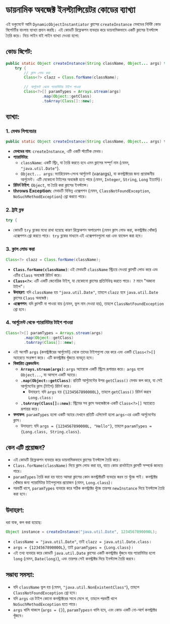 # ডায়নামিক অবজেক্ট ইনস্ট্যান্সিয়েটর কোডের ব্যাখ্যা

এই ডকুমেন্টে আমি `DynamicObjectInstantiator` ক্লাসের `createInstance` মেথডের নির্দিষ্ট কোড স্নিপেটটির বাংলায় ব্যাখ্যা প্রদান করছি। এই কোডটি রিফ্লেকশন ব্যবহার করে ডায়নামিকভাবে একটি ক্লাসের ইনস্ট্যান্স তৈরি করে। নিচে লাইন বাই লাইন ব্যাখ্যা দেওয়া হলো:

## কোড স্নিপেট:
```java
public static Object createInstance(String className, Object... args) throws Exception {
    try {
        // ক্লাস লোড করা
        Class<?> clazz = Class.forName(className);
        
        // আর্গুমেন্ট থেকে প্যারামিটার টাইপ পাওয়া
        Class<?>[] paramTypes = Arrays.stream(args)
                .map(Object::getClass)
                .toArray(Class[]::new);
```

## ব্যাখ্যা:

### 1. মেথড সিগনেচার
```java
public static Object createInstance(String className, Object... args) throws Exception
```
- **মেথডের নাম**: `createInstance`, এটি একটি স্ট্যাটিক মেথড।
- **প্যারামিটার**:
  - `className`: একটি স্ট্রিং, যা তৈরি করতে হবে এমন ক্লাসের সম্পূর্ণ নাম (যেমন, `"java.util.Date"`).
  - `Object... args`: ভ্যারিয়েবল-লেংথ আর্গুমেন্ট (varargs), যা কনস্ট্রাক্টরের জন্য প্রয়োজনীয় আর্গুমেন্ট। এটি যেকোনো টাইপের অবজেক্ট হতে পারে (যেমন, `Integer`, `String`, `Long` ইত্যাদি)।
- **রিটার্ন টাইপ**: `Object`, যা তৈরি করা ক্লাসের ইনস্ট্যান্স।
- **throws Exception**: মেথডটি বিভিন্ন এক্সেপশন (যেমন, `ClassNotFoundException`, `NoSuchMethodException`) থ্রো করতে পারে।

### 2. ট্রাই ব্লক
```java
try {
```
- কোডটি `try` ব্লকের মধ্যে রাখা হয়েছে কারণ রিফ্লেকশন অপারেশন (যেমন ক্লাস লোড করা, কনস্ট্রাক্টর খোঁজা) এক্সেপশন থ্রো করতে পারে। `try` ব্লকের মাধ্যমে এই এক্সেপশনগুলো ধরা এবং হ্যান্ডেল করা হবে।

### 3. ক্লাস লোড করা
```java
Class<?> clazz = Class.forName(className);
```
- **`Class.forName(className)`**: এই মেথডটি `className` স্ট্রিংয়ে দেওয়া ক্লাসটি লোড করে এবং এটির `Class` অবজেক্ট রিটার্ন করে।
- **`Class<?>`**: এটি একটি জেনেরিক টাইপ, যা যেকোনো ক্লাসের প্রতিনিধিত্ব করতে পারে। `?` মানে "অজানা টাইপ"।
- **উদাহরণ**: যদি `className` হয় `"java.util.Date"`, তাহলে `clazz` হবে `java.util.Date` ক্লাসের `Class` অবজেক্ট।
- **এক্সেপশন**: যদি ক্লাসটি না পাওয়া যায় (যেমন, ভুল নাম দেওয়া হয়), তাহলে `ClassNotFoundException` থ্রো হবে।

### 4. আর্গুমেন্ট থেকে প্যারামিটার টাইপ পাওয়া
```java
Class<?>[] paramTypes = Arrays.stream(args)
        .map(Object::getClass)
        .toArray(Class[]::new);
```
- এই অংশটি `args` (কনস্ট্রাক্টরের আর্গুমেন্ট) থেকে তাদের টাইপগুলো বের করে এবং একটি `Class<?>[]` অ্যারেতে সংরক্ষণ করে। এটি কনস্ট্রাক্টর খুঁজতে ব্যবহৃত হবে।
- **বিস্তারিত ব্রেকডাউন**:
  - **`Arrays.stream(args)`**: `args` অ্যারেকে একটি স্ট্রিমে রূপান্তর করে। `args` হলো `Object...`, যা আসলে একটি অ্যারে।
  - **`.map(Object::getClass)`**: প্রতিটি আর্গুমেন্টের উপর `getClass()` মেথড কল করে, যা সেই আর্গুমেন্টের ক্লাস (টাইপ) রিটার্ন করে। 
    - উদাহরণ: যদি `args` হয় `{1234567890000L}`, তাহলে `getClass()` রিটার্ন করবে `Long.class`।
  - **`.toArray(Class[]::new)`**: স্ট্রিমের সব ক্লাস অবজেক্টকে একটি `Class<?>[]` অ্যারেতে রূপান্তর করে।
- **ফলাফল**: `paramTypes` হলো একটি অ্যারে যেখানে প্রতিটি এলিমেন্ট হলো `args`-এর একটি আর্গুমেন্টের ক্লাস।
  - উদাহরণ: যদি `args = {1234567890000L, "Hello"}`, তাহলে `paramTypes = {Long.class, String.class}`.

## কেন এটি প্রয়োজন?
- এই কোডটি রিফ্লেকশন ব্যবহার করে ডায়নামিকভাবে ক্লাসের ইনস্ট্যান্স তৈরি করে।
- `Class.forName(className)` দিয়ে ক্লাস লোড করা হয়, যাতে কোড রানটাইমে ক্লাসটি সম্পর্কে জানতে পারে।
- `paramTypes` তৈরি করা হয় যাতে আমরা ক্লাসের কোন কনস্ট্রাক্টরটি ব্যবহার করব তা খুঁজে পাই। কনস্ট্রাক্টর খোঁজার জন্য প্যারামিটার টাইপগুলোর প্রয়োজন (যেমন, `Long.class`)।
- পরবর্তী ধাপে, `paramTypes` ব্যবহার করে সঠিক কনস্ট্রাক্টর খুঁজে তারপর `newInstance` দিয়ে ইনস্ট্যান্স তৈরি করা হবে।

## উদাহরণ:
ধরা যাক, কল করা হয়েছে:
```java
Object instance = createInstance("java.util.Date", 1234567890000L);
```
- `className = "java.util.Date"`, তাই `clazz = java.util.Date.class`।
- `args = {1234567890000L}`, তাই `paramTypes = {Long.class}`।
- এই তথ্য ব্যবহার করে কোডটি `java.util.Date` ক্লাসের একটি কনস্ট্রাক্টর খুঁজবে যার প্যারামিটার হলো `long` (যেমন, `Date(long)`), এবং তারপর সেই কনস্ট্রাক্টর দিয়ে ইনস্ট্যান্স তৈরি করবে।

## সম্ভাব্য সমস্যা:
- যদি `className` ভুল হয় (যেমন, `"java.util.NonExistentClass"`), তাহলে `ClassNotFoundException` থ্রো হবে।
- যদি `args` এর টাইপ কোনো কনস্ট্রাক্টরের সাথে মেলে না, তাহলে পরবর্তী ধাপে `NoSuchMethodException` হতে পারে।
- `args` খালি থাকলে (`args = {}`), `paramTypes`ও খালি হবে, এবং কোড একটি নো-আর্গ কনস্ট্রাক্টর খুঁজবে।